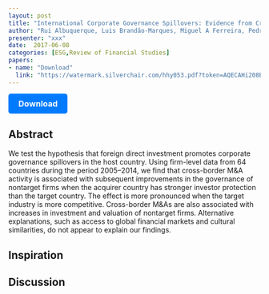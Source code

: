 ```yaml
---
layout: post
title: "International Corporate Governance Spillovers: Evidence from Cross-Border Mergers and Acquisitions"
author: "Rui Albuquerque, Luis Brandão-Marques, Miguel A Ferreira, Pedro Matos"
presenter: "xxx"
date:  2017-06-08
categories: [ESG,Review of Financial Studies]
papers:
- name: "Download"
  link: "https://watermark.silverchair.com/hhy053.pdf?token=AQECAHi208BE49Ooan9kkhW_Ercy7Dm3ZL_9Cf3qfKAc485ysgAAA3gwggN0BgkqhkiG9w0BBwagggNlMIIDYQIBADCCA1oGCSqGSIb3DQEHATAeBglghkgBZQMEAS4wEQQMx21cQ5Y2X-YxaKQbAgEQgIIDK4yyn57KEAUNwGWlVWGXmkm57wEZH_KHaQpXdyX-TKcE4RKsS1ZkgYCic-nuTR87nI8yKWmrBoLUoxl_DO5JHpEkqZNA0dpfgGhjcDRCEs4fSBEl-10iMPA6KQkv1JPvdnIIikcNUnFcTfYAaB_EUI2tfVtm4Zg4IhBzXukZdKso0FqXLvkrtf6-q7UJAuASPV2xsMItK7T2wi2jNYWtae4rHEHXwtWkM_l7Oq0wtaSgbCoL5euSRHLyB1XvC4KHErZJwXGnKdQusPK9QfztVMJg2h5moW9u1zPDHs07UbLQ0zWlxodvXh7oJRof1F6BkugabL1CwkhnarWMEZLP8J_m8qtaaB4wS0e_CkSdJq_UydKrwrphy1QLuGzfCz9i4xWq8XySOiJFem-LomDd2Lja8hdtU78zUk4DuEdEIpcKN8EsSHpjztEQ6I4hXJk0NFLChWVK87hTYluuU5PONp-EYOUyE5xk5ETdmUpRl6S9JhsbYAnlcmxbhF7Xbrns13yPDYaZu2Zw6lokH0FWWSBSa5sobNeiO10KzTnqlk3p3voPXwmE_rEHVOCflF8IVPW2VT7YhCJ-qswYBq2F5EwOGuqyW_MjNxf6HGh-jaK_k9b-tnjqmwcb3oZ0AldAtNqph1gUxipEhaSX60PyUdy8SyDq_rbFWc_SnDzAV9JwYg-551mz16L9wOTbHxRDzfHp6gevHzopnOS7WwoJ8x4strWXR8jykmunm_c4RTeO4fc7iPgC47PNtH396YVYnvt6fqpL1v8XHZLFqmo3x-Gha5KVg_GLxIAekRkojCN62mk_TAegKKYBRlwozS9LhL8x4RiGqSLKmFkEb68zKgkTpsZs7nm_lVwphDAWJLRxwVG1NLSxJ888hi2DyuDSC046Iguojiud_DhTgLoSzDxm-vor9WvRtjKjdIOyZivmFFvump86blRSQsr7D9Za24QtbLUcNCNuDbwAZB2NFiJYMNQ6Hhb2-cYeS4hb-3-m4t3-mt3732wEiTLskx0FQFE4q-BqyUux1I4DQ3GVudvg91md-LC6tEI36SmompW5Px7SaBeuRviQXCQ"
---
```



<p>
  <a href="https://watermark.silverchair.com/hhy053.pdf?token=AQECAHi208BE49Ooan9kkhW_Ercy7Dm3ZL_9Cf3qfKAc485ysgAAA3gwggN0BgkqhkiG9w0BBwagggNlMIIDYQIBADCCA1oGCSqGSIb3DQEHATAeBglghkgBZQMEAS4wEQQMx21cQ5Y2X-YxaKQbAgEQgIIDK4yyn57KEAUNwGWlVWGXmkm57wEZH_KHaQpXdyX-TKcE4RKsS1ZkgYCic-nuTR87nI8yKWmrBoLUoxl_DO5JHpEkqZNA0dpfgGhjcDRCEs4fSBEl-10iMPA6KQkv1JPvdnIIikcNUnFcTfYAaB_EUI2tfVtm4Zg4IhBzXukZdKso0FqXLvkrtf6-q7UJAuASPV2xsMItK7T2wi2jNYWtae4rHEHXwtWkM_l7Oq0wtaSgbCoL5euSRHLyB1XvC4KHErZJwXGnKdQusPK9QfztVMJg2h5moW9u1zPDHs07UbLQ0zWlxodvXh7oJRof1F6BkugabL1CwkhnarWMEZLP8J_m8qtaaB4wS0e_CkSdJq_UydKrwrphy1QLuGzfCz9i4xWq8XySOiJFem-LomDd2Lja8hdtU78zUk4DuEdEIpcKN8EsSHpjztEQ6I4hXJk0NFLChWVK87hTYluuU5PONp-EYOUyE5xk5ETdmUpRl6S9JhsbYAnlcmxbhF7Xbrns13yPDYaZu2Zw6lokH0FWWSBSa5sobNeiO10KzTnqlk3p3voPXwmE_rEHVOCflF8IVPW2VT7YhCJ-qswYBq2F5EwOGuqyW_MjNxf6HGh-jaK_k9b-tnjqmwcb3oZ0AldAtNqph1gUxipEhaSX60PyUdy8SyDq_rbFWc_SnDzAV9JwYg-551mz16L9wOTbHxRDzfHp6gevHzopnOS7WwoJ8x4strWXR8jykmunm_c4RTeO4fc7iPgC47PNtH396YVYnvt6fqpL1v8XHZLFqmo3x-Gha5KVg_GLxIAekRkojCN62mk_TAegKKYBRlwozS9LhL8x4RiGqSLKmFkEb68zKgkTpsZs7nm_lVwphDAWJLRxwVG1NLSxJ888hi2DyuDSC046Iguojiud_DhTgLoSzDxm-vor9WvRtjKjdIOyZivmFFvump86blRSQsr7D9Za24QtbLUcNCNuDbwAZB2NFiJYMNQ6Hhb2-cYeS4hb-3-m4t3-mt3732wEiTLskx0FQFE4q-BqyUux1I4DQ3GVudvg91md-LC6tEI36SmompW5Px7SaBeuRviQXCQ" class="button">
    Download
  </a>
</p>

<style>
  .button {
    display: inline-block;
    padding: 10px 20px;
    background-color: #007bff;
    color: #fff;
    text-decoration: none;
    border-radius: 5px;
    font-size: 16px;
    font-weight: bold;
  }
</style>

## Abstract
We test the hypothesis that foreign direct investment promotes corporate governance spillovers in the host country. Using firm-level data from 64 countries during the period 2005–2014, we find that cross-border M&A activity is associated with subsequent improvements in the governance of nontarget firms when the acquirer country has stronger investor protection than the target country. The effect is more pronounced when the target industry is more competitive. Cross-border M&As are also associated with increases in investment and valuation of nontarget firms. Alternative explanations, such as access to global financial markets and cultural similarities, do not appear to explain our findings.
## Inspiration




## Discussion

